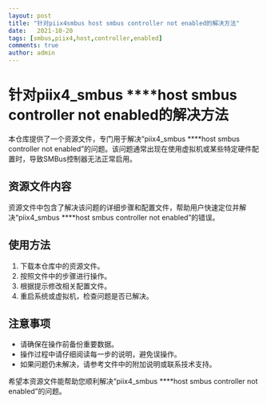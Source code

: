 ```yaml
---
layout: post
title: "针对piix4smbus host smbus controller not enabled的解决方法"
date:   2021-10-20
tags: [smbus,piix4,host,controller,enabled]
comments: true
author: admin
---
```

# 针对piix4_smbus ****host smbus controller not enabled的解决方法

本仓库提供了一个资源文件，专门用于解决“piix4_smbus ****host smbus controller not enabled”的问题。该问题通常出现在使用虚拟机或某些特定硬件配置时，导致SMBus控制器无法正常启用。

## 资源文件内容

资源文件中包含了解决该问题的详细步骤和配置文件，帮助用户快速定位并解决“piix4_smbus ****host smbus controller not enabled”的错误。

## 使用方法

1. 下载本仓库中的资源文件。
2. 按照文件中的步骤进行操作。
3. 根据提示修改相关配置文件。
4. 重启系统或虚拟机，检查问题是否已解决。

## 注意事项

- 请确保在操作前备份重要数据。
- 操作过程中请仔细阅读每一步的说明，避免误操作。
- 如果问题仍未解决，请参考文件中的附加说明或联系技术支持。

希望本资源文件能帮助您顺利解决“piix4_smbus ****host smbus controller not enabled”的问题。